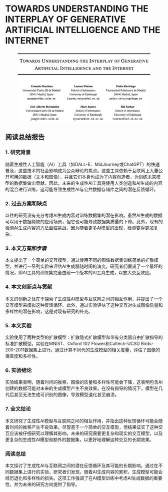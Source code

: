 # TOWARDS UNDERSTANDING THE INTERPLAY OF GENERATIVE ARTIFICIAL INTELLIGENCE AND THE INTERNET

<figure><img src="../.gitbook/assets/image (6) (1) (1) (1) (1) (1) (1) (1) (1) (1) (1) (1) (1) (1) (1) (1) (1) (1) (1) (1) (1) (1) (1) (1) (1) (1) (1) (1) (1) (1).png" alt=""><figcaption></figcaption></figure>

## 阅读总结报告

### 1. 研究背景

随着生成性人工智能（AI）工具（如DALL-E、MidJourney或ChatGPT）的快速普及，这些技术的社会影响成为公众辩论的焦点。这些工具依赖于互联网上大量公开可用的数据（文本和图像），并且它们本身也成为了内容创造者，为训练未来模型的数据集做出贡献。因此，未来的生成性AI工具将使用人类创造和AI生成的内容的混合进行训练，这可能导致生成性AI与公共数据存储库之间的潜在反馈循环。

### 2. 过去方案和缺点

以往的研究没有充分考虑AI生成内容对训练数据集的潜在影响。虽然AI生成的数据可以用于数据稀缺的应用场景，但它也可能导致数据集质量的下降。此外，现有的检测AI生成内容的方法面临挑战，因为随着更多AI模型的出现，检测变得更加复杂。

### 3. 本文方案和步骤

本文提出了一个简单的交互模型，通过使用不同的图像数据集训练简单的扩散模型，并进行一系列实验来评估AI生成器随时间的演变。研究者们假设了一个最坏的情况，即AI工具的训练集完全由前一个版本的AI工具生成，以放大交互效应。

### 4. 本文创新点与贡献

本文的创新之处在于探索了生成性AI模型与互联网之间的相互作用，并提出了一个交互模型来模拟这种反馈循环。此外，通过实验评估了这种交互对生成图像质量和多样性的潜在影响，这是对现有研究的补充。

### 5. 本文实验

实验使用了两种类型的扩散模型：扩散隐式扩散模型和带有分类器自由扩散指导的标准扩散模型。实验在MNIST、Oxford 102 Flower和Caltech-UCSD Birds-200-2011数据集上进行。通过计算不同代的生成模型的相关度量，评估了图像的保真度和多样性。

### 6. 实验结论

实验结果表明，随着时间的推移，图像的质量和多样性可能会下降，这表明包含AI创建的数据可能对未来的生成模型产生不良效果。在没有指导的情况下，模型在几代后甚至无法生成可识别的图像，导致模型退化甚至崩溃。

### 7. 全文结论

本文研究了生成性AI模型与互联网之间的相互作用，并指出这种反馈循环可能会随着时间的推移产生不良效果。尽管基于一个简单的交互模型，但结果证实了这种交互应该被仔细研究以理解其影响。未来的研究需要更复杂和现实的交互模型，以及更复杂的生成性AI模型和额外的数据集，以更好地理解这种交互的长期效果。

### 阅读总结

本文探讨了生成性AI与互联网之间的潜在反馈循环及其可能的长期影响。通过在不同数据集上进行的实验，研究者们发现，随着AI生成内容的累积，生成模型可能会经历退化和多样性的损失。这项工作强调了在AI模型训练中考虑AI生成数据的重要性，并为未来的研究方向提供了指导。
